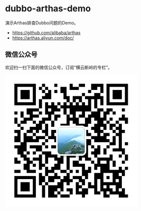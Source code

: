 # dubbo-arthas-demo

演示Arthas排查Dubbo问题的Demo。


* https://github.com/alibaba/arthas
* https://arthas.aliyun.com/doc/


## 微信公众号

欢迎扫一扫下面的微信公众号，订阅“横云断岭的专栏”。

![横云断岭的专栏](./qrcode_gongzhonghao.jpg)
